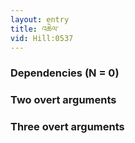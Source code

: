 ```yaml
---
layout: entry
title: འཆེལ་
vid: Hill:0537
---
```

### Dependencies (N = 0)


### Two overt arguments


### Three overt arguments
